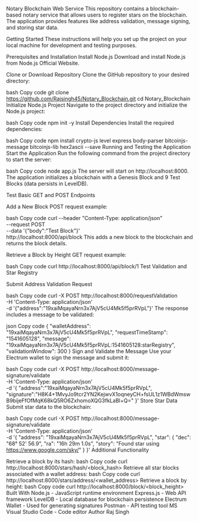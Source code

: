 
Notary Blockchain Web Service
This repository contains a blockchain-based notary service that allows users to register stars on the blockchain. The application provides features like address validation, message signing, and storing star data.

Getting Started
These instructions will help you set up the project on your local machine for development and testing purposes.

Prerequisites and Installation
Install Node.js
Download and install Node.js from Node.js Official Website.

Clone or Download Repository
Clone the GitHub repository to your desired directory:

bash
Copy code
git clone https://github.com/Rajsingh45/Notary_Blockchain.git
cd Notary_Blockchain
Initialize Node.js Project
Navigate to the project directory and initialize the Node.js project:

bash
Copy code
npm init -y
Install Dependencies
Install the required dependencies:

bash
Copy code
npm install crypto-js level express body-parser bitcoinjs-message bitcoinjs-lib hex2ascii --save
Running and Testing the Application
Start the Application
Run the following command from the project directory to start the server:

bash
Copy code
node app.js
The server will start on http://localhost:8000. The application initializes a blockchain with a Genesis Block and 9 Test Blocks (data persists in LevelDB).

Test Basic GET and POST Endpoints

Add a New Block
POST request example:

bash
Copy code
curl --header "Content-Type: application/json" \
     --request POST \
     --data '{"body":"Test Block"}' \
     http://localhost:8000/api/block
This adds a new block to the blockchain and returns the block details.

Retrieve a Block by Height
GET request example:

bash
Copy code
curl http://localhost:8000/api/block/1
Test Validation and Star Registry

Submit Address Validation Request

bash
Copy code
curl -X POST http://localhost:8000/requestValidation \
-H 'Content-Type: application/json' \
-d '{"address":"19xaiMqayaNrn3x7AjV5cU4Mk5f5prRVpL"}'
The response includes a message to be validated:

json
Copy code
{
  "walletAddress": "19xaiMqayaNrn3x7AjV5cU4Mk5f5prRVpL",
  "requestTimeStamp": "1541605128",
  "message": "19xaiMqayaNrn3x7AjV5cU4Mk5f5prRVpL:1541605128:starRegistry",
  "validationWindow": 300
}
Sign and Validate the Message
Use your Electrum wallet to sign the message and submit it:

bash
Copy code
curl -X POST http://localhost:8000/message-signature/validate \
-H 'Content-Type: application/json' \
-d '{
    "address":"19xaiMqayaNrn3x7AjV5cU4Mk5f5prRVpL",
    "signature":"H8K4+1MvyJo9tcr2YN2KejwvX1oqneyCH+fsUL1z1WBdWmswB9bijeFfOfMqK68kQ5RO6ZxhomoXQG3fkLaBl+Q="
}'
Store Star Data
Submit star data to the blockchain:

bash
Copy code
curl -X POST http://localhost:8000/message-signature/validate \
-H 'Content-Type: application/json' \
-d '{
    "address": "19xaiMqayaNrn3x7AjV5cU4Mk5f5prRVpL",
    "star": {
        "dec": "68° 52' 56.9",
        "ra": "16h 29m 1.0s",
        "story": "Found star using https://www.google.com/sky/"
    }
}'
Additional Functionality

Retrieve a block by its hash:
bash
Copy code
curl http://localhost:8000/stars/hash/<block_hash>
Retrieve all star blocks associated with a wallet address:
bash
Copy code
curl http://localhost:8000/stars/address/<wallet_address>
Retrieve a block by height:
bash
Copy code
curl http://localhost:8000/block/<block_height>
Built With
Node.js - JavaScript runtime environment
Express.js - Web API framework
LevelDB - Local database for blockchain persistence
Electrum Wallet - Used for generating signatures
Postman - API testing tool
MS Visual Studio Code - Code editor
Author
Raj Singh

